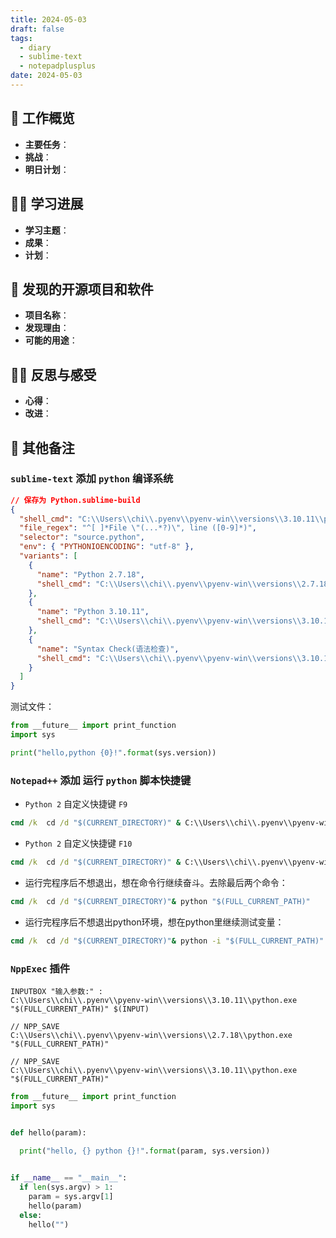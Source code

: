 ```yaml
---
title: 2024-05-03
draft: false
tags:
  - diary
  - sublime-text
  - notepadplusplus
date: 2024-05-03
---
```


## 🏢 工作概览

- **主要任务**：
- **挑战**：
- **明日计划**：

## 👨‍💻 学习进展

- **学习主题**：
- **成果**：
- **计划**：

## 🧐 发现的开源项目和软件

- **项目名称**：
- **发现理由**：
- **可能的用途**：

## 🧘‍♂️ 反思与感受

- **心得**：
- **改进**：

## 📝 其他备注

### `sublime-text` 添加 `python` 编译系统

```json
// 保存为 Python.sublime-build
{
  "shell_cmd": "C:\\Users\\chi\\.pyenv\\pyenv-win\\versions\\3.10.11\\python.exe -u \"$file\"",
  "file_regex": "^[ ]*File \"(...*?)\", line ([0-9]*)",
  "selector": "source.python",
  "env": { "PYTHONIOENCODING": "utf-8" },
  "variants": [
    {
      "name": "Python 2.7.18",
      "shell_cmd": "C:\\Users\\chi\\.pyenv\\pyenv-win\\versions\\2.7.18\\python.exe -u \"${file}\""
    },
    {
      "name": "Python 3.10.11",
      "shell_cmd": "C:\\Users\\chi\\.pyenv\\pyenv-win\\versions\\3.10.11\\python.exe -u \"${file}\""
    },
    {
      "name": "Syntax Check(语法检查)",
      "shell_cmd": "C:\\Users\\chi\\.pyenv\\pyenv-win\\versions\\3.10.11\\python.exe -m py_compile \"${file}\""
    }
  ]
}
```

测试文件：

```python
from __future__ import print_function
import sys

print("hello,python {0}!".format(sys.version))
```

### `Notepad++` 添加 运行 `python` 脚本快捷键

- `Python 2` 自定义快捷键 `F9`

```cmd
cmd /k  cd /d "$(CURRENT_DIRECTORY)" & C:\\Users\\chi\\.pyenv\\pyenv-win\\versions\\2.7.18\\python.exe "$(FULL_CURRENT_PATH)" & pause & exit
```

- `Python 2` 自定义快捷键 `F10`

```cmd
cmd /k  cd /d "$(CURRENT_DIRECTORY)" & C:\\Users\\chi\\.pyenv\\pyenv-win\\versions\\3.10.11\\python.exe "$(FULL_CURRENT_PATH)" & pause & exit
```

- 运行完程序后不想退出，想在命令行继续奋斗。去除最后两个命令：

```cmd
cmd /k  cd /d "$(CURRENT_DIRECTORY)"& python "$(FULL_CURRENT_PATH)"
```

- 运行完程序后不想退出python环境，想在python里继续测试变量：

```cmd
cmd /k  cd /d "$(CURRENT_DIRECTORY)"& python -i "$(FULL_CURRENT_PATH)"
```

### `NppExec` 插件

```shell
INPUTBOX "输入参数:" : 
C:\\Users\\chi\\.pyenv\\pyenv-win\\versions\\3.10.11\\python.exe "$(FULL_CURRENT_PATH)" $(INPUT)
```

```shell
// NPP_SAVE
C:\\Users\\chi\\.pyenv\\pyenv-win\\versions\\2.7.18\\python.exe "$(FULL_CURRENT_PATH)"
```

```shell
// NPP_SAVE
C:\\Users\\chi\\.pyenv\\pyenv-win\\versions\\3.10.11\\python.exe "$(FULL_CURRENT_PATH)"
```

```python
from __future__ import print_function
import sys


def hello(param):
  
  print("hello, {} python {}!".format(param, sys.version))


if __name__ == "__main__":
  if len(sys.argv) > 1:
    param = sys.argv[1]
    hello(param)
  else:
    hello("")
```